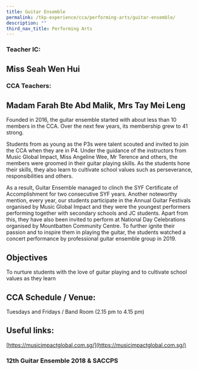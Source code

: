 ```yaml
---
title: Guitar Ensemble
permalink: /tkp-experience/cca/performing-arts/guitar-ensemble/
description: ""
third_nav_title: Performing Arts
---
```

### Teacher IC:

Miss Seah Wen Hui
-----------------

  

### CCA Teachers: 

Madam Farah Bte Abd Malik, Mrs Tay Mei Leng
-------------------------------------------

Founded in 2016, the guitar ensemble started with about less than 10 members in the CCA. Over the next few years, its membership grew to 41 strong.

  

Students from as young as the P3s were talent scouted and invited to join the CCA when they are in P4. Under the guidance of the instructors from Music Global Impact, Miss Angeline Wee, Mr Terence and others, the members were groomed in their guitar playing skills. As the students hone their skills, they also learn to cultivate school values such as perseverance, responsibilities and others.

  

As a result, Guitar Ensemble managed to clinch the SYF Certificate of Accomplishment for two consecutive SYF years. Another noteworthy mention, every year, our students participate in the Annual Guitar Festivals organised by Music Global Impact and they were the youngest performers performing together with secondary schools and JC students. Apart from this, they have also been invited to perform at National Day Celebrations organised by Mountbatten Community Centre. To further ignite their passion and to inspire them in playing the guitar, the students watched a concert performance by professional guitar ensemble group in 2019.  

Objectives
----------

To nurture students with the love of guitar playing and to cultivate school values as they learn

CCA Schedule / Venue:
---------------------

Tuesdays and Fridays / Band Room (2.15 pm to 4.15 pm)

Useful links:
-------------

[https://musicimpactglobal.com.sg/](https://musicimpactglobal.com.sg/)

### 12th Guitar Ensemble 2018 & SACCPS